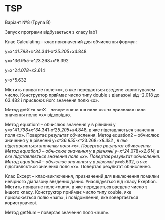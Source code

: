 # TSP
Варіант №8 (Група В)

Запуск програми відбувається з класу lab1

Клас Calculating – клас призначений для обчислення формул:

y=x^4*1.798+x^3*4.341-x^2*5.205+x*4.848

y=x^3*6.955-x^2*3.268+x*8.392

y=x^2*4.078+x*2.614

y=x*5.632

Містить приватне поле «x», в яке передається введене користувачем число. Конструктор приймає число типу double в діапазоні від -2.018 до 63.482 і присвоює його значення полю «х».

Метод getX та setX  – поверт значення поля «х» та присвоює нове значення полю «х» відповідно. 

Метод equation1 – обчислює значення y в рівнянні у y=x^4*1.798+x^3*4.341-x^2*5.205+x*4.848, в яке підставляється значення поля «х». Повертає результат обчислення.
Метод equation2 – обчислює значення y в рівнянні y=x^3*6.955-x^2*3.268+x*8.392 , в яке підставляється значення поля «х». Повертає результат обчислення.
Метод equation3 – обчислює значення y в рівнянні y=x^2*4.078+x*2.614, в яке підставляється значення поля «х». Повертає результат обчислення.
Метод equation4 – обчислює значення y в рівнянні y=x*5.632, в яке підставляється значення поля «х». Повертає результат обчислення.

Клас Except – клас-виключення, призначений для виключення помилки невірного діапазону введених даних. Унаслідується від класу Exeption. Містить приватне поле «num», в яке передається введене число з іншого класу. Конструктор приймає число типу double, яке присвоюється полю «num», і повідомлення, яке повертається користувачеві.

Метод getNum – повертає значення поля «num».
